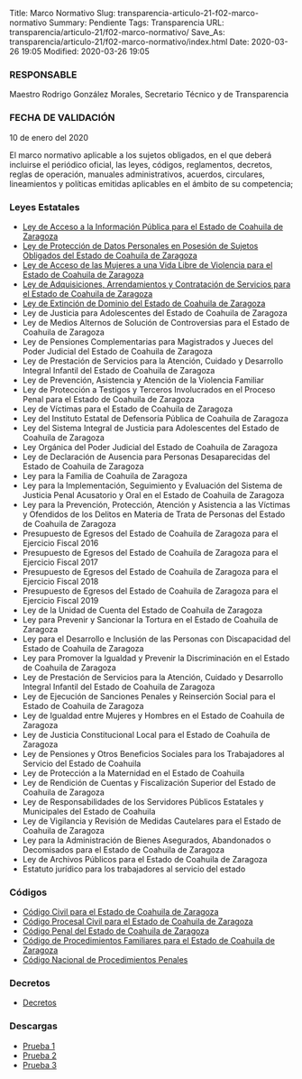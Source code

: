 Title: Marco Normativo
Slug: transparencia-articulo-21-f02-marco-normativo
Summary: Pendiente
Tags: Transparencia
URL: transparencia/articulo-21/f02-marco-normativo/
Save_As: transparencia/articulo-21/f02-marco-normativo/index.html
Date: 2020-03-26 19:05
Modified: 2020-03-26 19:05


### RESPONSABLE

Maestro Rodrigo González Morales, Secretario Técnico y de Transparencia

### FECHA DE VALIDACIÓN

10 de enero del 2020

El marco normativo aplicable a los sujetos obligados, en el que deberá incluirse el periódico oficial, las leyes, códigos, reglamentos, decretos, reglas de operación, manuales administrativos, acuerdos, circulares, lineamientos y políticas emitidas aplicables en el ámbito de su competencia;


### Leyes Estatales

* [Ley de Acceso a la Información Pública para el Estado de Coahuila de Zaragoza](http://congresocoahuila.gob.mx/transparencia/03/Leyes_Coahuila/coa205.pdf)
* [Ley de Protección de Datos Personales en Posesión de Sujetos Obligados del Estado de Coahuila de Zaragoza](http://congresocoahuila.gob.mx/transparencia/03/Leyes_Coahuila/coa251.pdf)
* [Ley de Acceso de las Mujeres a una Vida Libre de Violencia para el Estado de Coahuila de Zaragoza](http://congresocoahuila.gob.mx/transparencia/03/Leyes_Coahuila/coa158.pdf)
* [Ley de Adquisiciones, Arrendamientos y Contratación de Servicios para el Estado de Coahuila de Zaragoza](http://congresocoahuila.gob.mx/transparencia/03/Leyes_Coahuila/coa12.pdf)
* [Ley de Extinción de Dominio del Estado de Coahuila de Zaragoza](http://congresocoahuila.gob.mx/transparencia/03/Leyes_Coahuila/coa196.pdf)
* Ley de Justicia para Adolescentes del Estado de Coahuila de Zaragoza
* Ley de Medios Alternos de Solución de Controversias para el Estado de Coahuila de Zaragoza
* Ley de Pensiones Complementarias para Magistrados y Jueces del Poder Judicial del Estado de Coahuila de Zaragoza
* Ley de Prestación de Servicios para la Atención, Cuidado y Desarrollo Integral Infantil del Estado de Coahuila de Zaragoza
* Ley de Prevención, Asistencia y Atención de la Violencia Familiar
* Ley de Protección a Testigos y Terceros Involucrados en el Proceso Penal para el Estado de Coahuila de Zaragoza
* Ley de Víctimas para el Estado de Coahuila de Zaragoza
* Ley del Instituto Estatal de Defensoría Pública de Coahuila de Zaragoza
* Ley del Sistema Integral de Justicia para Adolescentes del Estado de Coahuila de Zaragoza
* Ley Orgánica del Poder Judicial del Estado de Coahuila de Zaragoza
* Ley de Declaración de Ausencia para Personas Desaparecidas del Estado de Coahuila de Zaragoza
* Ley para la Familia de Coahuila de Zaragoza
* Ley para la Implementación, Seguimiento y Evaluación del Sistema de Justicia Penal Acusatorio y Oral en el Estado de Coahuila de Zaragoza
* Ley para la Prevención, Protección, Atención y Asistencia a las Víctimas y Ofendidos de los Delitos en Materia de Trata de Personas del Estado de Coahuila de Zaragoza
* Presupuesto de Egresos del Estado de Coahuila de Zaragoza para el Ejercicio Fiscal 2016
* Presupuesto de Egresos del Estado de Coahuila de Zaragoza para el Ejercicio Fiscal 2017
* Presupuesto de Egresos del Estado de Coahuila de Zaragoza para el Ejercicio Fiscal 2018
* Presupuesto de Egresos del Estado de Coahuila de Zaragoza para el Ejercicio Fiscal 2019
* Ley de la Unidad de Cuenta del Estado de Coahuila de Zaragoza
* Ley para Prevenir y Sancionar la Tortura en el Estado de Coahuila de Zaragoza
* Ley para el Desarrollo e Inclusión de las Personas con Discapacidad del Estado de Coahuila de Zaragoza
* Ley para Promover la Igualdad y Prevenir la Discriminación en el Estado de Coahuila de Zaragoza
* Ley de Prestación de Servicios para la Atención, Cuidado y Desarrollo Integral Infantil del Estado de Coahuila de Zaragoza
* Ley de Ejecución de Sanciones Penales y Reinserción Social para el Estado de Coahuila de Zaragoza
* Ley de Igualdad entre Mujeres y Hombres en el Estado de Coahuila de Zaragoza
* Ley de Justicia Constitucional Local para el Estado de Coahuila de Zaragoza
* Ley de Pensiones y Otros Beneficios Sociales para los Trabajadores al Servicio del Estado de Coahuila
* Ley de Protección a la Maternidad en el Estado de Coahuila
* Ley de Rendición de Cuentas y Fiscalización Superior del Estado de Coahuila de Zaragoza
* Ley de Responsabilidades de los Servidores Públicos Estatales y Municipales del Estado de Coahuila
* Ley de Vigilancia y Revisión de Medidas Cautelares para el Estado de Coahuila de Zaragoza
* Ley para la Administración de Bienes Asegurados, Abandonados o Decomisados para el Estado de Coahuila de Zaragoza
* Ley de Archivos Públicos para el Estado de Coahuila de Zaragoza
* Estatuto jurídico para los trabajadores al servicio del estado


### Códigos

* [Código Civil para el Estado de Coahuila de Zaragoza](http://congresocoahuila.gob.mx/transparencia/03/Leyes_Coahuila/coa02.pdf)
* [Código Procesal Civil para el Estado de Coahuila de Zaragoza](http://congresocoahuila.gob.mx/transparencia/03/Leyes_Coahuila/coa03.pdf)
* [Código Penal del Estado de Coahuila de Zaragoza](http://congresocoahuila.gob.mx/transparencia/03/Leyes_Coahuila/coa08_Nuevo_Codigo.pdf)
* [Código de Procedimientos Familiares para el Estado de Coahuila de Zaragoza](http://congresocoahuila.gob.mx/transparencia/03/Leyes_Coahuila/coa234.pdf)
* [Código Nacional de Procedimientos Penales](http://www.diputados.gob.mx/LeyesBiblio/pdf/CNPP_081119.pdf)


### Decretos

* [Decretos](http://periodico.sfpcoahuila.gob.mx/ArchivosPO/104-SS-28-DIC-2018.PDF)


### Descargas

* [Prueba 1](#)
* [Prueba 2](#)
* [Prueba 3](#)

